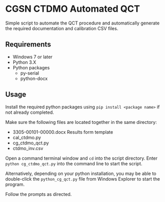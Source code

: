 # CGSN CTDMO Automated QCT

Simple script to automate the QCT procedure and automatically generate the required
documentation and calibration CSV files.

## Requirements

* Windows 7 or later
* Python 3.X
* Python packages
	* py-serial
	* python-docx

## Usage

Install the required python packages using `pip install <package name>` if not already
completed.

Make sure the following files are located together in the same directory:

* 3305-00101-00000.docx Results form template
* cal_ctdmo.py 
* cg_ctdmo_qct.py
* ctdmo_inv.csv

Open a command terminal window and `cd` into the script directory. Enter
`python cg_ctdmo_qct.py` into the command line to start the script.

Alternatively, depending on your python installation, you may be able to double-click
the `python_cg_qct.py` file from Windows Explorer to start the program.

Follow the prompts as directed.


